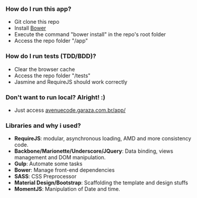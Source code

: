 ### How do I run this app? ###

* Git clone this repo
* Install [Bower](http://bower.io)
* Execute the command "bower install" in the repo's root folder 
* Access the repo folder "/app"

### How do I run **tests (TDD/BDD)**? ###

* Clear the browser cache
* Access the repo folder "/tests"
* Jasmine and RequireJS should work correctly

### Don't want to run local? Alright! :) ###

* Just access [avenuecode.garaza.com.br/app/](http://avenuecode.garaza.com.br/app/)

### Libraries and why i used? ###

* **RequireJS**: modular, asynchronous loading, AMD and more consistency code.
* **Backbone/Marionette/Underscore/JQuery**: Data binding, views management and DOM manipulation.
* **Gulp**: Automate some tasks
* **Bower**: Manage front-end dependencies
* **SASS**: CSS Preprocessor
* **Material Design/Bootstrap**: Scaffolding the template and design stuffs
* **MomentJS**: Manipulation of Date and time.
